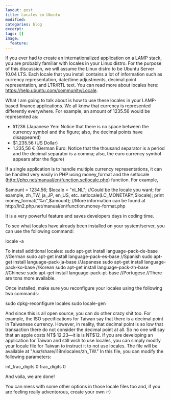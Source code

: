 ```yaml
---
layout: post
title: Locales in Ubuntu
modified:
categories: blog
excerpt:
tags: []
image:
  feature:
---
```

If you ever had to create an internationalized application on a LAMP stack, you are probably familiar with locales in your Linux distro. For the purpose of this discussion, we will assume the Linux distro to be Ubuntu Server 10.04 LTS. Each locale that you install contains a lot of information such as currency representation, date/time adjustments, decimal point representation, and LTR/RTL text. You can read more about locales here: https://help.ubuntu.com/community/Locale.

What I am going to talk about is how to use these locales in your LAMP-based finance applications. We all know that currency is represented differently everywhere. For example, an amount of 1235.56 would be represented as:

<ul>
<li>¥1236 (Japanese Yen: Notice that there is no space between the currency symbol and the figure; also, the decimal points have disappeared)</li>
<li>$1,235.56 (US Dollar)</li>
<li>1.235,56 € (German Euro: Notice that the thousand separator is a period and the decimal separator is a comma; also, the euro currency symbol appears after the figure)</li>
</ul>

If a single application is to handle multiple currency representations, it can be handled very easily in PHP using money_format and the setlocale (http://php.net/manual/en/function.setlocale.php) function. For example,

<php>
$amount = 1234.56;
$locale = "nl_NL"; //Could be the locale you want; for example, zh_TW, ja_JP, en_US, etc.
setlocale(LC_MONETARY,$locale);
print money_format("%n",$amount); //More information can be found at http://in2.php.net/manual/en/function.money-format.php
</php>

It is a very powerful feature and saves developers days in coding time.

To see what locales have already been installed on your system/server, you can use the following command:

<bash>
locale -a
</bash>

To install additional locales:
<bash>
sudo apt-get install language-pack-de-base //German
sudo apt-get install language-pack-es-base //Spanish
sudo apt-get install language-pack-ja-base //Japanese
sudo apt-get install language-pack-ko-base //Korean
sudo apt-get install language-pack-zh-base //Chinese
sudo apt-get install language-pack-pt-base //Portugese
//There are tons more available.
</bash>

Once installed, make sure you reconfigure your locales using the following two commands:

<bash>
sudo dpkg-reconfigure locales
sudo locale-gen
</bash>

And since this is all open source, you can do other crazy shit too. For example, the ISO specifications for Taiwan say that there is a decimal point in Taiwanese currency. However, in reality, that decimal point is so low that transaction there do not consider the decimal point at all. So no one will say that an apple costs NT$ 12.23&mdash;it is is NT$12. If you are developing an application for Taiwan and still wish to use locales, you can simply modify your locale file for Taiwan to instruct it to not use locales. The file will be available at "/usr/share/i18n/locales/zh_TW." In this file, you can modify the following parameters:

<bash>
int_frac_digits         0
frac_digits             0
</bash>

And voila, we are done! 

You can mess with some other options in those locale files too and, if you are feeling really adventorous, create your own :-)